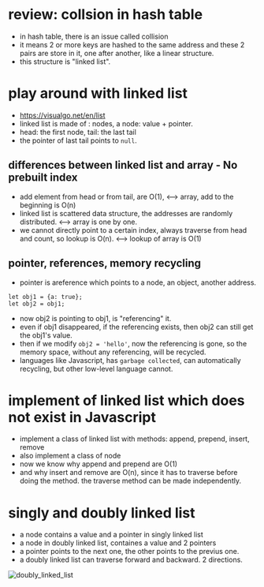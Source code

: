 # review: collsion in hash table
- in hash table, there is an issue called collision
- it means 2 or more keys are hashed to the same address and these 2 pairs are store in it, one after another, like a linear structure.
- this structure is "linked list".

# play around with linked list
- https://visualgo.net/en/list
- linked list is made of : nodes, a node: value + pointer.
- head: the first node, tail: the last tail
- the pointer of last tail points to ```null```.

## differences between linked list and array - No prebuilt index
- add element from head or from tail, are O(1),  <--> array, add to the beginning is O(n)
- linked list is scattered data structure, the addresses are randomly distributed. <--> array is one by one.
- we cannot directly point to a certain index, always traverse from head and count, so lookup is O(n). <--> lookup of array is O(1)


## pointer, references, memory recycling
- pointer is areference which points to a node, an object, another address.
```
let obj1 = {a: true};
let obj2 = obj1;
```
- now obj2 is pointing to obj1, is "referencing" it.
- even if obj1 disappeared, if the referencing exists, then obj2 can still get the obj1's value.
- then if we modify ```obj2 = 'hello'```, now the referencing is gone, so the memory space, without any referencing, will be recycled.
- languages like Javascript, has ```garbage collected```, can automatically recycling, but other low-level language cannot.


# implement of linked list which does not exist in Javascript
- implement a class of linked list with methods: append, prepend, insert, remove
- also implement a class of node
- now we know why append and prepend are O(1)
- and why insert and remove are O(n), since it has to traverse before doing the method. the traverse method can be made independently.


# singly and doubly linked list
- a node contains a value and a pointer in singly linked list
- a node in doubly linked list, containes a value and 2 pointers
- a pointer points to the next one, the other points to the previus one.
- a doubly linked list can traverse forward and backward. 2 directions.


![doubly_linked_list](https://user-images.githubusercontent.com/51497994/118960098-848c8780-b995-11eb-8b52-b96c70c8ddbf.png)



